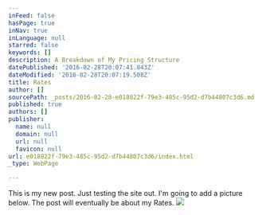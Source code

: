 ```yaml
---
inFeed: false
hasPage: true
inNav: true
inLanguage: null
starred: false
keywords: []
description: A Breakdown of My Pricing Structure
datePublished: '2016-02-28T20:07:41.843Z'
dateModified: '2016-02-28T20:07:19.508Z'
title: Rates
author: []
sourcePath: _posts/2016-02-28-e018822f-79e3-485c-95d2-d7b44807c3d6.md
published: true
authors: []
publisher:
  name: null
  domain: null
  url: null
  favicon: null
url: e018822f-79e3-485c-95d2-d7b44807c3d6/index.html
_type: WebPage

---
```

This is my new post. Just testing the site out. I'm going to add a picture below. The post will eventually be about my Rates. ![](https://s3-us-west-2.amazonaws.com/the-grid-img/p/7a6b2e224410fa47e21f386e9efe029f9cf74baf.jpg)